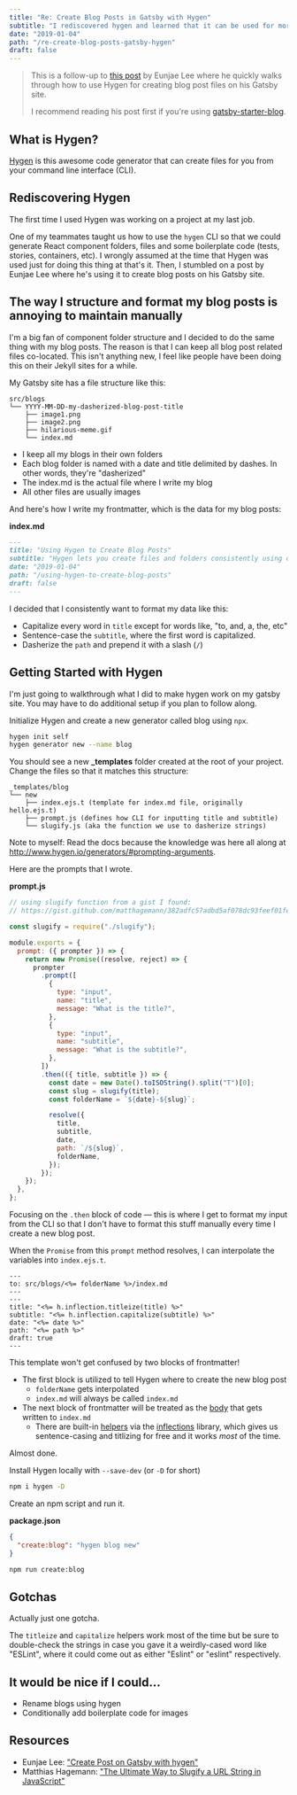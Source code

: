 ```yaml
---
title: "Re: Create Blog Posts in Gatsby with Hygen"
subtitle: "I rediscovered hygen and learned that it can be used for more than just generating JS files."
date: "2019-01-04"
path: "/re-create-blog-posts-gatsby-hygen"
draft: false
---
```


> This is a follow-up to [this post](https://eunjae.me/create-post-on-gatsby-with-hygen/) by Eunjae Lee where he quickly walks through how to use Hygen for creating blog post files on his Gatsby site.
>
> I recommend reading his post first if you're using [gatsby-starter-blog](https://github.com/gatsbyjs/gatsby-starter-blog).

## What is Hygen?

[Hygen](https://www.hygen.io/) is this awesome code generator that can create files for you from your command line interface (CLI).

## Rediscovering Hygen

The first time I used Hygen was working on a project at my last job.

One of my teammates taught us how to use the `hygen` CLI so that we could generate React component folders, files and some boilerplate code (tests, stories, containers, etc). I wrongly assumed at the time that Hygen was used just for doing this thing at that's it. Then, I stumbled on a post by Eunjae Lee where he's using it to create blog posts on his Gatsby site.

## The way I structure and format my blog posts is annoying to maintain manually

I'm a big fan of component folder structure and I decided to do the same thing with my blog posts. The reason is that I can keep all blog post related files co-located. This isn't anything new, I feel like people have been doing this on their Jekyll sites for a while.

My Gatsby site has a file structure like this:

```
src/blogs
└── YYYY-MM-DD-my-dasherized-blog-post-title
    ├── image1.png
    ├── image2.png
    ├── hilarious-meme.gif
    └── index.md
```

- I keep all my blogs in their own folders
- Each blog folder is named with a date and title delimited by dashes. In other words, they're "dasherized"
- The index.md is the actual file where I write my blog
- All other files are usually images

And here's how I write my frontmatter, which is the data for my blog posts:

**index.md**

```md
---
title: "Using Hygen to Create Blog Posts"
subtitle: "Hygen lets you create files and folders consistently using cli. I learned how to do this on my gatsby site."
date: "2019-01-04"
path: "/using-hygen-to-create-blog-posts"
draft: false
---
```

I decided that I consistently want to format my data like this:

- Capitalize every word in `title` except for words like, "to, and, a, the, etc"
- Sentence-case the `subtitle`, where the first word is capitalized.
- Dasherize the `path` and prepend it with a slash (`/`)

## Getting Started with Hygen

I'm just going to walkthrough what I did to make hygen work on my gatsby site. You may have to do additional setup if you plan to follow along.

Initialize Hygen and create a new generator called blog using `npx`.

```bash
hygen init self
hygen generator new --name blog
```

You should see a new **\_templates** folder created at the root of your project. Change the files so that it matches this structure:

```
_templates/blog
└── new
    ├── index.ejs.t (template for index.md file, originally hello.ejs.t)
    ├── prompt.js (defines how CLI for inputting title and subtitle)
    └── slugify.js (aka the function we use to dasherize strings)
```

Note to myself: Read the docs because the knowledge was here all along at http://www.hygen.io/generators/#prompting-arguments.

Here are the prompts that I wrote.

**prompt.js**

```js
// using slugify function from a gist I found:
// https://gist.github.com/matthagemann/382adfc57adbd5af078dc93feef01fe1

const slugify = require("./slugify");

module.exports = {
  prompt: ({ prompter }) => {
    return new Promise((resolve, reject) => {
      prompter
        .prompt([
          {
            type: "input",
            name: "title",
            message: "What is the title?",
          },
          {
            type: "input",
            name: "subtitle",
            message: "What is the subtitle?",
          },
        ])
        .then(({ title, subtitle }) => {
          const date = new Date().toISOString().split("T")[0];
          const slug = slugify(title);
          const folderName = `${date}-${slug}`;

          resolve({
            title,
            subtitle,
            date,
            path: `/${slug}`,
            folderName,
          });
        });
    });
  },
};
```

Focusing on the `.then` block of code &mdash; this is where I get to format my input from the CLI so that I don't have to format this stuff manually every time I create a new blog post.

When the `Promise` from this `prompt` method resolves, I can interpolate the variables into `index.ejs.t`.

```ejs
---
to: src/blogs/<%= folderName %>/index.md
---
---
title: "<%= h.inflection.titleize(title) %>"
subtitle: "<%= h.inflection.capitalize(subtitle) %>"
date: "<%= date %>"
path: "<%= path %>"
draft: true
---

```

This template won't get confused by two blocks of frontmatter!

- The first block is utilized to tell Hygen where to create the new blog post
  - `folderName` gets interpolated
  - `index.md` will always be called `index.md`
- The next block of frontmatter will be treated as the [body](http://www.hygen.io/templates) that gets written to `index.md`
  - There are built-in [helpers](http://www.hygen.io/templates#helpers-and-inflections) via the [inflections](https://github.com/dreamerslab/node.inflection) library, which gives us sentence-casing and titlizing for free and it works _most_ of the time.

Almost done.

Install Hygen locally with `--save-dev` (or `-D` for short)

```bash
npm i hygen -D
```

Create an npm script and run it.

**package.json**

```json
{
  "create:blog": "hygen blog new"
}
```

```bash
npm run create:blog
```

## Gotchas

Actually just one gotcha.

The `titleize` and `capitalize` helpers work most of the time but be sure to double-check the strings in case you gave it a weirdly-cased word like "ESLint", where it could come out as either "Eslint" or "eslint" respectively.

## It would be nice if I could...

- Rename blogs using hygen
- Conditionally add boilerplate code for images

## Resources

- Eunjae Lee: ["Create Post on Gatsby with hygen"](https://eunjae.me/create-post-on-gatsby-with-hygen/)
- Matthias Hagemann: ["The Ultimate Way to Slugify a URL String in JavaScript"](https://medium.com/@mhagemann/the-ultimate-way-to-slugify-a-url-string-in-javascript-b8e4a0d849e1)
